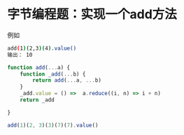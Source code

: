 
# 字节编程题：实现一个add方法

例如

```sh
add(1)(2,3)(4).value()
输出： 10

```

```js
function add(...a) {
    function _add(...b) {
        return add(...a, ...b)
    }
    _add.value = () =>  a.reduce((i, n) => i + n)
    return _add

}

add(1)(2, 3)(3)(7)(7).value()

```
